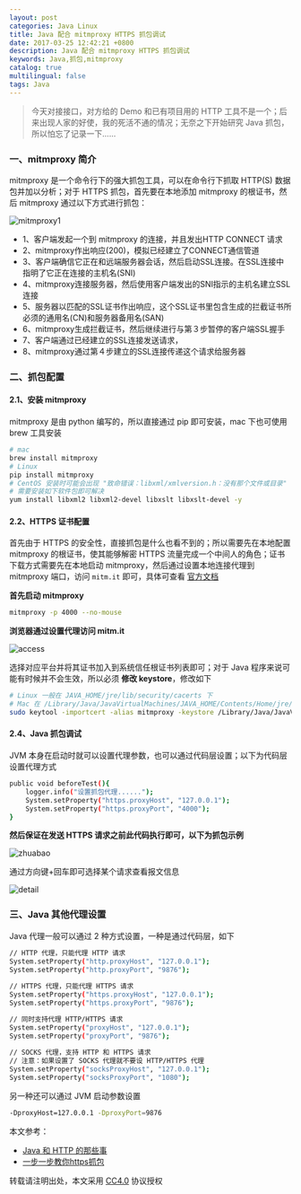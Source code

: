 ```yaml
---
layout: post
categories: Java Linux
title: Java 配合 mitmproxy HTTPS 抓包调试
date: 2017-03-25 12:42:21 +0800
description: Java 配合 mitmproxy HTTPS 抓包调试
keywords: Java,抓包,mitmproxy
catalog: true
multilingual: false
tags: Java
---
```


> 今天对接接口，对方给的 Demo 和已有项目用的 HTTP 工具不是一个；后来出现人家的好使，我的死活不通的情况；无奈之下开始研究 Java 抓包，所以怕忘了记录一下......

### 一、mitmproxy 简介

mitmproxy 是一个命令行下的强大抓包工具，可以在命令行下抓取 HTTP(S) 数据包并加以分析；对于 HTTPS 抓包，首先要在本地添加 mitmproxy 的根证书，然后 mitmproxy 通过以下方式进行抓包：

![mitmproxy1](https://cdn.oss.link/markdown/x7lir.jpg)

- 1、客户端发起一个到 mitmproxy 的连接，并且发出HTTP CONNECT 请求
- 2、mitmproxy作出响应(200)，模拟已经建立了CONNECT通信管道
- 3、客户端确信它正在和远端服务器会话，然后启动SSL连接。在SSL连接中指明了它正在连接的主机名(SNI)
- 4、mitmproxy连接服务器，然后使用客户端发出的SNI指示的主机名建立SSL连接
- 5、服务器以匹配的SSL证书作出响应，这个SSL证书里包含生成的拦截证书所必须的通用名(CN)和服务器备用名(SAN)
- 6、mitmproxy生成拦截证书，然后继续进行与第３步暂停的客户端SSL握手
- 7、客户端通过已经建立的SSL连接发送请求，
- 8、mitmproxy通过第４步建立的SSL连接传递这个请求给服务器

### 二、抓包配置

#### 2.1、安装 mitmproxy

mitmproxy 是由  python 编写的，所以直接通过 pip 即可安装，mac 下也可使用 brew 工具安装

``` sh
# mac
brew install mitmproxy
# Linux
pip install mitmproxy
# CentOS 安装时可能会出现 "致命错误：libxml/xmlversion.h：没有那个文件或目录"
# 需要安装如下软件包即可解决
yum install libxml2 libxml2-devel libxslt libxslt-devel -y
```

#### 2.2、HTTPS 证书配置

首先由于 HTTPS 的安全性，直接抓包是什么也看不到的；所以需要先在本地配置 mitmproxy 的根证书，使其能够解密 HTTPS 流量完成一个中间人的角色；证书下载方式需要先在本地启动 mitmproxy，然后通过设置本地连接代理到 mitmproxy 端口，访问 `mitm.it` 即可，具体可查看 [官方文档](https://mitmproxy.org/doc/certinstall.html)

**首先启动 mitmproxy**

``` sh
mitmproxy -p 4000 --no-mouse
```

**浏览器通过设置代理访问 mitm.it**

![access](https://cdn.oss.link/markdown/unrnc.jpg)


选择对应平台并将其证书加入到系统信任根证书列表即可；对于 Java 程序来说可能有时候并不会生效，所以必须 **修改 keystore**，修改如下


``` sh
# Linux 一般在 JAVA_HOME/jre/lib/security/cacerts 下
# Mac 在 /Library/Java/JavaVirtualMachines/JAVA_HOME/Contents/Home/jre/lib/security/cacerts
sudo keytool -importcert -alias mitmproxy -keystore /Library/Java/JavaVirtualMachines/jdk1.8.0_77.jdk/Contents/Home/jre/lib/security/cacerts -storepass changeit -trustcacerts -file ~/.mitmproxy/mitmproxy-ca-cert.pem
```

#### 2.4、Java 抓包调试

JVM 本身在启动时就可以设置代理参数，也可以通过代码层设置；以下为代码层设置代理方式

``` sh
public void beforeTest(){
    logger.info("设置抓包代理......");
    System.setProperty("https.proxyHost", "127.0.0.1");
    System.setProperty("https.proxyPort", "4000");
}
```

**然后保证在发送 HTTPS 请求之前此代码执行即可，以下为抓包示例**

![zhuabao](https://cdn.oss.link/markdown/kuzhd.jpg)

通过方向键+回车即可选择某个请求查看报文信息

![detail](https://cdn.oss.link/markdown/vfifu.jpg)

### 三、Java 其他代理设置

Java 代理一般可以通过 2 种方式设置，一种是通过代码层，如下

``` sh
// HTTP 代理，只能代理 HTTP 请求
System.setProperty("http.proxyHost", "127.0.0.1");
System.setProperty("http.proxyPort", "9876");
 
// HTTPS 代理，只能代理 HTTPS 请求
System.setProperty("https.proxyHost", "127.0.0.1");
System.setProperty("https.proxyPort", "9876");

// 同时支持代理 HTTP/HTTPS 请求
System.setProperty("proxyHost", "127.0.0.1");
System.setProperty("proxyPort", "9876");
 
// SOCKS 代理，支持 HTTP 和 HTTPS 请求
// 注意：如果设置了 SOCKS 代理就不要设 HTTP/HTTPS 代理
System.setProperty("socksProxyHost", "127.0.0.1");
System.setProperty("socksProxyPort", "1080");
```

另一种还可以通过 JVM 启动参数设置

``` sh
-DproxyHost=127.0.0.1 -DproxyPort=9876
```

本文参考：

- [Java 和 HTTP 的那些事](http://www.aneasystone.com/archives/2015/12/java-and-http-using-proxy.html)
- [一步一步教你https抓包](http://blog.csdn.net/qq_30513483/article/details/53258637)

转载请注明出处，本文采用 [CC4.0](http://creativecommons.org/licenses/by-nc-nd/4.0/) 协议授权
